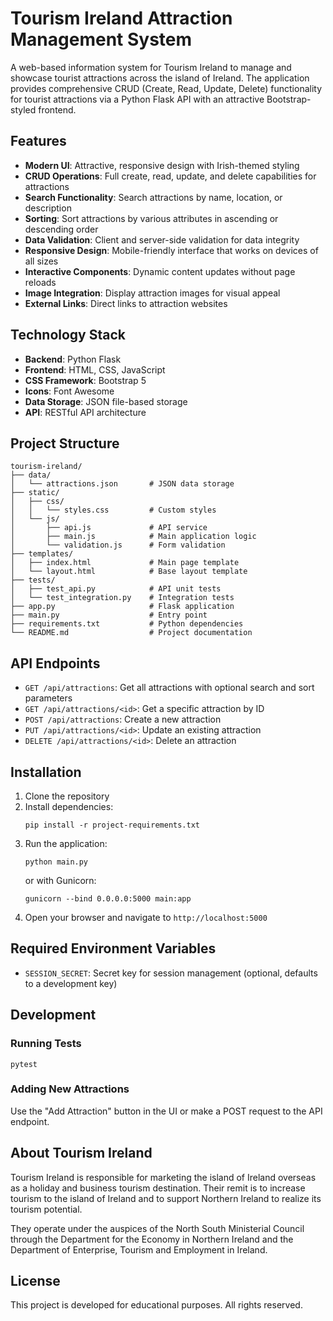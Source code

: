 # Tourism Ireland Attraction Management System

A web-based information system for Tourism Ireland to manage and showcase tourist attractions across the island of Ireland. The application provides comprehensive CRUD (Create, Read, Update, Delete) functionality for tourist attractions via a Python Flask API with an attractive Bootstrap-styled frontend.

## Features

- **Modern UI**: Attractive, responsive design with Irish-themed styling
- **CRUD Operations**: Full create, read, update, and delete capabilities for attractions
- **Search Functionality**: Search attractions by name, location, or description
- **Sorting**: Sort attractions by various attributes in ascending or descending order
- **Data Validation**: Client and server-side validation for data integrity
- **Responsive Design**: Mobile-friendly interface that works on devices of all sizes
- **Interactive Components**: Dynamic content updates without page reloads
- **Image Integration**: Display attraction images for visual appeal
- **External Links**: Direct links to attraction websites

## Technology Stack

- **Backend**: Python Flask
- **Frontend**: HTML, CSS, JavaScript
- **CSS Framework**: Bootstrap 5
- **Icons**: Font Awesome
- **Data Storage**: JSON file-based storage
- **API**: RESTful API architecture

## Project Structure

```
tourism-ireland/
├── data/
│   └── attractions.json       # JSON data storage
├── static/
│   ├── css/
│   │   └── styles.css         # Custom styles
│   └── js/
│       ├── api.js             # API service
│       ├── main.js            # Main application logic
│       └── validation.js      # Form validation
├── templates/
│   ├── index.html             # Main page template
│   └── layout.html            # Base layout template
├── tests/
│   ├── test_api.py            # API unit tests
│   └── test_integration.py    # Integration tests
├── app.py                     # Flask application
├── main.py                    # Entry point
├── requirements.txt           # Python dependencies
└── README.md                  # Project documentation
```

## API Endpoints

- `GET /api/attractions`: Get all attractions with optional search and sort parameters
- `GET /api/attractions/<id>`: Get a specific attraction by ID
- `POST /api/attractions`: Create a new attraction
- `PUT /api/attractions/<id>`: Update an existing attraction
- `DELETE /api/attractions/<id>`: Delete an attraction

## Installation

1. Clone the repository
2. Install dependencies:
   ```
   pip install -r project-requirements.txt
   ```
3. Run the application:
   ```
   python main.py
   ```
   or with Gunicorn:
   ```
   gunicorn --bind 0.0.0.0:5000 main:app
   ```
4. Open your browser and navigate to `http://localhost:5000`

## Required Environment Variables

- `SESSION_SECRET`: Secret key for session management (optional, defaults to a development key)

## Development

### Running Tests

```
pytest
```

### Adding New Attractions

Use the "Add Attraction" button in the UI or make a POST request to the API endpoint.

## About Tourism Ireland

Tourism Ireland is responsible for marketing the island of Ireland overseas as a holiday and business tourism destination. Their remit is to increase tourism to the island of Ireland and to support Northern Ireland to realize its tourism potential.

They operate under the auspices of the North South Ministerial Council through the Department for the Economy in Northern Ireland and the Department of Enterprise, Tourism and Employment in Ireland.

## License

This project is developed for educational purposes. All rights reserved.
